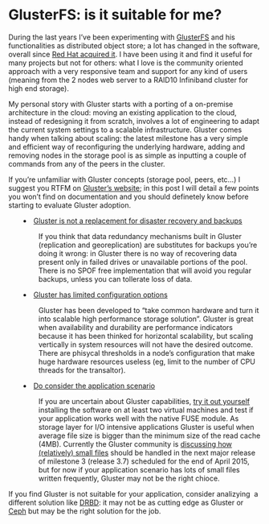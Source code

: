 # GlusterFS: is it suitable for me?

During the last years I&#8217;ve been experimenting with <a title="GlusterFS" href="http://www.gluster.org/" target="_blank">GlusterFS</a> and his functionalities as distributed object store; a lot has changed in the software, overall since <a title="Red Hat acquires Gluster" href="http://www.redhat.com/promo/storage/press-release.html" target="_blank">Red Hat acquired it</a>. I have been using it and find it useful for many projects but not for others: what I love is the community oriented approach with a very responsive team and support for any kind of users (meaning from the 2 nodes web server to a RAID10 Infiniband cluster for high end storage).

My personal story with Gluster starts with a porting of a on-premise architecture in the cloud: moving an existing application to the cloud, instead of redesigning it from scratch, involves a lot of engineering to adapt the current system settings to a scalable infrastructure. Gluster comes handy when talking about scaling: the latest milestone has a very simple and efficient way of reconfiguring the underlying hardware, adding and removing nodes in the storage pool is as simple as inputting a couple of commands from any of the peers in the cluster.

If you&#8217;re unfamiliar with Gluster concepts (storage pool, peers, etc&#8230;) I suggest you RTFM on <a title="Gluster Docs" href="http://www.gluster.org/documentation/" target="_blank">Gluster&#8217;s website</a>; in this post I will detail a few points you won&#8217;t find on documentation and you should definetely know before starting to evaluate Gluster adoption.

<li style="padding-left: 30px;">
  <span style="text-decoration: underline;">Gluster is not a replacement for disaster recovery and backups</span>
</li>

<p style="padding-left: 60px;">
  If you think that data redundancy mechanisms built in Gluster (replication and georeplication) are substitutes for backups you&#8217;re doing it wrong: in Gluster there is no way of recovering data present only in failed drives or unavailable portions of the pool. There is no SPOF free implementation that will avoid you regular backups, unless you can tollerate loss of data.
</p>

<li style="padding-left: 30px;">
  <span style="text-decoration: underline;">Gluster has limited configuration options</span>
</li>

<p style="padding-left: 60px;">
  Gluster has been developed to &#8220;take common hardware and turn it into scalable high performance storage solution&#8221;. Gluster is great when availability and durability are performance indicators because it has been thinked for horizontal scalability, but scaling vertically in system resources will not have the desired outcome. There are phisycal thresholds in a node&#8217;s configuration that make huge hardware resources useless (eg, limit to the number of CPU threads for the transaltor).
</p>

<li style="padding-left: 30px;">
  <span style="text-decoration: underline;">Do consider the application scenario</span>
</li>

<p style="padding-left: 60px;">
  If you are uncertain about Gluster capabilities, <a title="Gluster getting started" href="http://www.gluster.org/documentation/quickstart/" target="_blank">try it out yourself</a> installing the software on at least two virtual machines and test if your application works well with the native FUSE module. As storage layer for I/O intensive applications Gluster is useful when average file size is bigger than the minimum size of the read cache (4MB). Currently the Gluster community is <a title="Gluster small files performance" href="http://www.gluster.org/community/documentation/index.php/Features/Feature_Smallfile_Perf#remove_io-threads_translator" target="_blank">discussing how (relatively) small files</a> should be handled in the next major release of milestone 3 (release 3.7) scheduled for the end of April 2015, but for now if your application scenario has lots of small files written frequently, Gluster may not be the right chioce.
</p>

If you find Gluster is not suitable for your application, consider analizying  a different solution like <a title="DRBD" href="http://drbd.linbit.com/" target="_blank">DRBD</a>: it may not be as cutting edge as Gluster or <a title="Ceph" href="http://ceph.com/" target="_blank">Ceph</a> but may be the right solution for the job.

